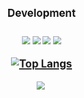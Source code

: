<div align=center>
  <H2>Development<H2>
  <img src="https://img.shields.io/badge/html-E34F26?style=for-the-badge&logo=html5&logoColor=white">
  <img src="https://img.shields.io/badge/css-1572B6?style=for-the-badge&logo=css3&logoColor=white">
  <img src="https://img.shields.io/badge/javascript-F7DF1E?style=for-the-badge&logo=javascript&logoColor=black">
  <img src="https://img.shields.io/badge/react-61DAFB?style=for-the-badge&logo=react&logoColor=black">
  
 [![Top Langs](https://github-readme-stats.vercel.app/api/top-langs/?username=lamb023&langs_count=5&layout=compact&theme=dark)](https:/lamb023/github.com/lamb023)
    
<h3 align="center"Follow Me</h3>
<p align="center">
   <a href="https://www.instagram.com/j_yang.023_/"><img src="https://img.shields.io/badge/Instagram-E4405F?style=flat-square&logo=Instagram&logoColor=white&link=https://www.instagram.com/j_yang.023_/"/></a>&nbsp
<p>
